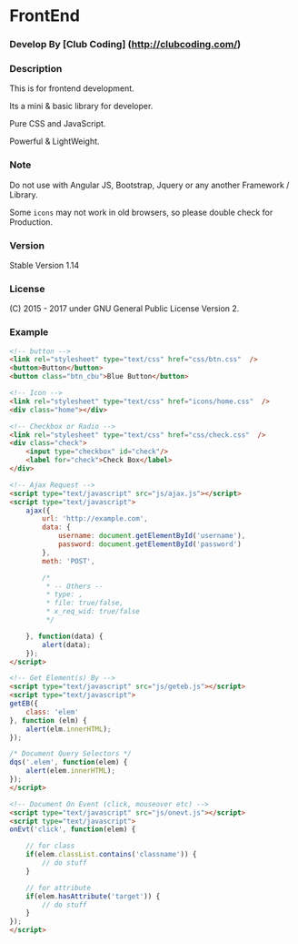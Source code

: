 # FrontEnd

### Develop By [Club Coding] (http://clubcoding.com/)

### Description
This is for frontend development.

Its a mini & basic library for developer.

Pure CSS and JavaScript.

Powerful & LightWeight.

### Note
Do not use with Angular JS, Bootstrap, Jquery or any another Framework / Library.

Some `icons` may not work in old browsers, so please double check for Production.

### Version
Stable Version 1.14

### License
(C) 2015 - 2017 under GNU General Public License Version 2.

### Example
```html
<!-- button -->
<link rel="stylesheet" type="text/css" href="css/btn.css"  />
<button>Button</button>
<button class="btn_cbu">Blue Button</button>

<!-- Icon -->
<link rel="stylesheet" type="text/css" href="icons/home.css"  />
<div class="home"></div>

<!-- Checkbox or Radio -->
<link rel="stylesheet" type="text/css" href="css/check.css"  />
<div class="check">
    <input type="checkbox" id="check"/>
    <label for="check">Check Box</label>
</div>

<!-- Ajax Request -->
<script type="text/javascript" src="js/ajax.js"></script>
<script type="text/javascript">
	ajax({
		url: 'http://example.com',
		data: {
			username: document.getElementById('username'),
			password: document.getElementById('password')
		},
		meth: 'POST',

		/*
		 * -- Others --
		 * type: ,
		 * file: true/false,
		 * x_req_wid: true/false
		 */

	}, function(data) {
		alert(data);
	});
</script>

<!-- Get Element(s) By -->
<script type="text/javascript" src="js/geteb.js"></script>
<script type="text/javascript">
getEB({
    class: 'elem'
}, function (elm) {
    alert(elm.innerHTML);
});

/* Document Query Selectors */
dqs('.elem', function(elem) {
    alert(elem.innerHTML);
});
</script>

<!-- Document On Event (click, mouseover etc) -->
<script type="text/javascript" src="js/onevt.js"></script>
<script type="text/javascript">
onEvt('click', function(elem) {

    // for class
    if(elem.classList.contains('classname')) {
        // do stuff
    }

    // for attribute
    if(elem.hasAttribute('target')) {
        // do stuff
    }
});
</script>
```